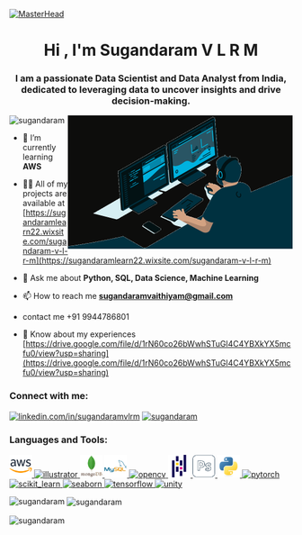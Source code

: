 [![MasterHead](https://media.licdn.com/dms/image/C4D12AQESj72-s5gEKg/article-cover_image-shrink_600_2000/0/1626753867110?e=1724284800&v=beta&t=VliVDf19kMbVI1SBIQakDfPvZSbjG2JjMp6CR7ZRqhk)](https://sugandaram.io)
<h1 align="center">Hi , I'm Sugandaram V L R M</h1>
<h3 align="center">I am a passionate Data Scientist and Data Analyst from India, dedicated to leveraging data to uncover insights and drive decision-making.</h3>
<img align="right" alt="Coding" width="400" src="https://raw.githubusercontent.com/Potential17/Potential17/master/user%20(2).gif">
<p align="left"> <img src="https://komarev.com/ghpvc/?username=sugandaram&label=Profile%20views&color=0e75b6&style=flat" alt="sugandaram" /> </p>

- 🌱 I’m currently learning **AWS**

- 👨‍💻 All of my projects are available at [https://sugandaramlearn22.wixsite.com/sugandaram-v-l-r-m](https://sugandaramlearn22.wixsite.com/sugandaram-v-l-r-m)

- 💬 Ask me about **Python, SQL, Data Science, Machine Learning**

- 📫 How to reach me **sugandaramvaithiyam@gmail.com**
-    contact me +91 9944786801
  

- 📄 Know about my experiences [https://drive.google.com/file/d/1rN60co26bWwhSTuGl4C4YBXkYX5mcfu0/view?usp=sharing](https://drive.google.com/file/d/1rN60co26bWwhSTuGl4C4YBXkYX5mcfu0/view?usp=sharing)

<h3 align="left">Connect with me:</h3>
<p align="left">
<a href="https://linkedin.com/in/linkedin.com/in/sugandaramvlrm" target="blank"><img align="center" src="https://raw.githubusercontent.com/rahuldkjain/github-profile-readme-generator/master/src/images/icons/Social/linked-in-alt.svg" alt="linkedin.com/in/sugandaramvlrm" height="30" width="40" /></a>
<a href="https://kaggle.com/sugandaram" target="blank"><img align="center" src="https://raw.githubusercontent.com/rahuldkjain/github-profile-readme-generator/master/src/images/icons/Social/kaggle.svg" alt="sugandaram" height="30" width="40" /></a>
</p>

<h3 align="left">Languages and Tools:</h3>
<p align="left"> <a href="https://aws.amazon.com" target="_blank" rel="noreferrer"> <img src="https://raw.githubusercontent.com/devicons/devicon/master/icons/amazonwebservices/amazonwebservices-original-wordmark.svg" alt="aws" width="40" height="40"/> </a> <a href="https://www.adobe.com/in/products/illustrator.html" target="_blank" rel="noreferrer"> <img src="https://www.vectorlogo.zone/logos/adobe_illustrator/adobe_illustrator-icon.svg" alt="illustrator" width="40" height="40"/> </a> <a href="https://www.mongodb.com/" target="_blank" rel="noreferrer"> <img src="https://raw.githubusercontent.com/devicons/devicon/master/icons/mongodb/mongodb-original-wordmark.svg" alt="mongodb" width="40" height="40"/> </a> <a href="https://www.mysql.com/" target="_blank" rel="noreferrer"> <img src="https://raw.githubusercontent.com/devicons/devicon/master/icons/mysql/mysql-original-wordmark.svg" alt="mysql" width="40" height="40"/> </a> <a href="https://opencv.org/" target="_blank" rel="noreferrer"> <img src="https://www.vectorlogo.zone/logos/opencv/opencv-icon.svg" alt="opencv" width="40" height="40"/> </a> <a href="https://pandas.pydata.org/" target="_blank" rel="noreferrer"> <img src="https://raw.githubusercontent.com/devicons/devicon/2ae2a900d2f041da66e950e4d48052658d850630/icons/pandas/pandas-original.svg" alt="pandas" width="40" height="40"/> </a> <a href="https://www.photoshop.com/en" target="_blank" rel="noreferrer"> <img src="https://raw.githubusercontent.com/devicons/devicon/master/icons/photoshop/photoshop-line.svg" alt="photoshop" width="40" height="40"/> </a> <a href="https://www.python.org" target="_blank" rel="noreferrer"> <img src="https://raw.githubusercontent.com/devicons/devicon/master/icons/python/python-original.svg" alt="python" width="40" height="40"/> </a> <a href="https://pytorch.org/" target="_blank" rel="noreferrer"> <img src="https://www.vectorlogo.zone/logos/pytorch/pytorch-icon.svg" alt="pytorch" width="40" height="40"/> </a> <a href="https://scikit-learn.org/" target="_blank" rel="noreferrer"> <img src="https://upload.wikimedia.org/wikipedia/commons/0/05/Scikit_learn_logo_small.svg" alt="scikit_learn" width="40" height="40"/> </a> <a href="https://seaborn.pydata.org/" target="_blank" rel="noreferrer"> <img src="https://seaborn.pydata.org/_images/logo-mark-lightbg.svg" alt="seaborn" width="40" height="40"/> </a> <a href="https://www.tensorflow.org" target="_blank" rel="noreferrer"> <img src="https://www.vectorlogo.zone/logos/tensorflow/tensorflow-icon.svg" alt="tensorflow" width="40" height="40"/> </a> <a href="https://unity.com/" target="_blank" rel="noreferrer"> <img src="https://www.vectorlogo.zone/logos/unity3d/unity3d-icon.svg" alt="unity" width="40" height="40"/> </a> </p>

<p><img align="left" src="https://github-readme-stats.vercel.app/api/top-langs?username=sugandaram&show_icons=true&locale=en&layout=compact" alt="sugandaram" /></p>

<p>&nbsp;<img align="center" src="https://github-readme-stats.vercel.app/api?username=sugandaram&show_icons=true&locale=en" alt="sugandaram" /></p>

<p><img align="center" src="https://github-readme-streak-stats.herokuapp.com/?user=sugandaram&" alt="sugandaram" /></p>
